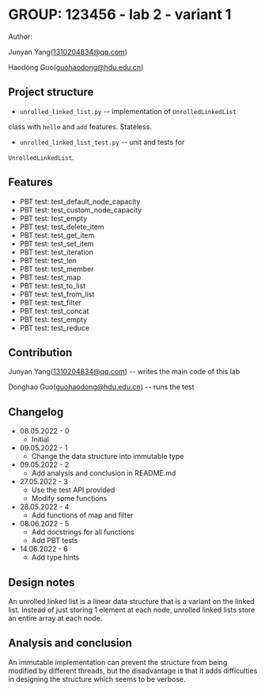 # GROUP: 123456 - lab 2 - variant 1

Author:

Junyan Yang(1310204834@qq.com)

Haodong Guo(guohaodong@hdu.edu.cn)

## Project structure

- `unrolled_linked_list.py` -- implementation of `UnrolledLinkedList`

class with `hello` and `add` features. Stateless.

- `unrolled_linked_list_test.py` -- unit and tests for

`UnrolledLinkedList`.

## Features

- PBT test: test_default_node_capacity
- PBT test: test_custom_node_capacity
- PBT test: test_empty
- PBT test: test_delete_item
- PBT test: test_get_item
- PBT test: test_set_item
- PBT test: test_iteration
- PBT test: test_len
- PBT test: test_member
- PBT test: test_map
- PBT test: test_to_list
- PBT test: test_from_list
- PBT test: test_filter
- PBT test: test_concat
- PBT test: test_empty
- PBT test: test_reduce

## Contribution

Junyan Yang(1310204834@qq.com) -- writes the main code of this lab

Donghao Guo(guohaodong@hdu.edu.cn) -- runs the test

## Changelog

- 08.05.2022 - 0
  - Initial
- 09.05.2022 - 1
  - Change the data structure into immutable type
- 09.05.2022 - 2
  - Add analysis and conclusion in README.md
- 27.05.2022 - 3
  - Use the test API provided
  - Modify some functions
- 28.05.2022 - 4
  - Add functions of map and filter
- 08.06.2022 - 5
  - Add docstrings for all functions
  - Add PBT tests
- 14.06.2022 - 6
  - Add type hints

## Design notes

An unrolled linked list is a linear data structure
that is a variant on the linked list.
Instead of just storing 1 element at each node,
unrolled linked lists store an entire array at each node.

## Analysis and conclusion

An immutable implementation can prevent the structure from being modified
by different threads, but the disadvantage is that it adds difficulties in
designing the structure which seems to be verbose.